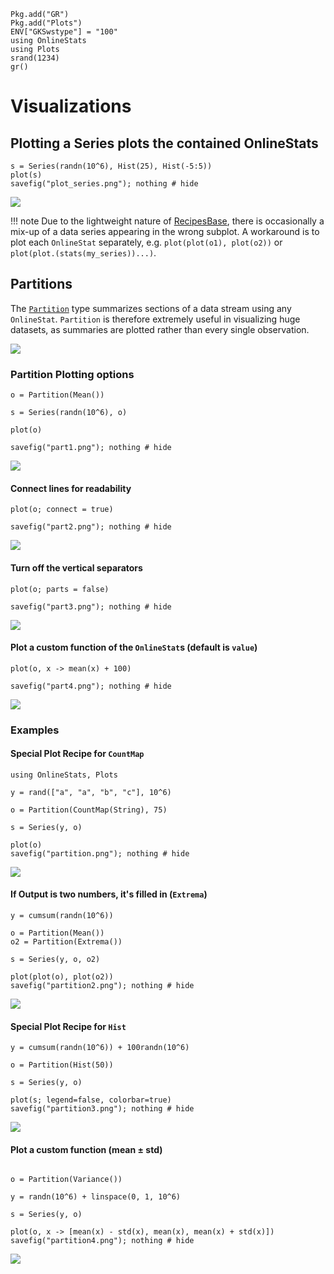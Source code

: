 ```@setup setup
Pkg.add("GR")
Pkg.add("Plots")
ENV["GKSwstype"] = "100"
using OnlineStats
using Plots
srand(1234)
gr()
```

# Visualizations

## Plotting a Series plots the contained OnlineStats

```@example setup
s = Series(randn(10^6), Hist(25), Hist(-5:5))
plot(s)
savefig("plot_series.png"); nothing # hide
```

![](plot_series.png)


!!! note
    Due to the lightweight nature of [RecipesBase](https://github.com/JuliaPlots/RecipesBase.jl), there is occasionally a mix-up of a data series appearing in the wrong subplot.  A workaround is to plot each `OnlineStat` separately, e.g. `plot(plot(o1), plot(o2))` or `plot(plot.(stats(my_series))...)`.

## Partitions

The [`Partition`](@ref) type summarizes sections of a data stream using any `OnlineStat`. 
`Partition` is therefore extremely useful in visualizing huge datasets, as summaries are plotted
rather than every single observation.  

![](https://user-images.githubusercontent.com/8075494/34622053-9a69f9b2-f219-11e7-8ed7-f203a47f64f1.gif)

### Partition Plotting options

```@example setup
o = Partition(Mean())

s = Series(randn(10^6), o)

plot(o)  

savefig("part1.png"); nothing # hide  
```

![](part1.png)

#### Connect lines for readability

```@example setup
plot(o; connect = true)

savefig("part2.png"); nothing # hide  
```

![](part2.png)

#### Turn off the vertical separators

```@example setup
plot(o; parts = false)

savefig("part3.png"); nothing # hide  
```

![](part3.png)

#### Plot a custom function of the `OnlineStat`s (default is `value`)

```@example setup
plot(o, x -> mean(x) + 100)

savefig("part4.png"); nothing # hide  
```

![](part4.png)

### Examples

#### Special Plot Recipe for `CountMap`

```@example setup
using OnlineStats, Plots

y = rand(["a", "a", "b", "c"], 10^6)

o = Partition(CountMap(String), 75)

s = Series(y, o)

plot(o)
savefig("partition.png"); nothing # hide
```

![](partition.png)

#### If Output is two numbers, it's filled in (`Extrema`)

```@example setup
y = cumsum(randn(10^6))

o = Partition(Mean())
o2 = Partition(Extrema())

s = Series(y, o, o2)

plot(plot(o), plot(o2))
savefig("partition2.png"); nothing # hide
```

![](partition2.png)


#### Special Plot Recipe for `Hist`

```@example setup
y = cumsum(randn(10^6)) + 100randn(10^6)

o = Partition(Hist(50))

s = Series(y, o)

plot(s; legend=false, colorbar=true)
savefig("partition3.png"); nothing # hide
```

![](partition3.png)

#### Plot a custom function (mean ± std)

```@example setup

o = Partition(Variance())

y = randn(10^6) + linspace(0, 1, 10^6)

s = Series(y, o)

plot(o, x -> [mean(x) - std(x), mean(x), mean(x) + std(x)])
savefig("partition4.png"); nothing # hide
```
![](partition4.png)
